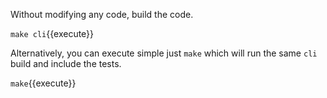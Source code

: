 Without modifying any code, build the code.

`make cli`{{execute}}

Alternatively, you can execute simple just `make` which will run the same `cli` build and include the tests.

`make`{{execute}}
